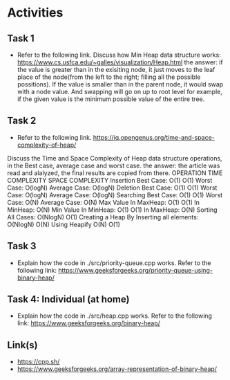 # Activities

## Task 1

- Refer to the following link. Discuss how Min Heap data structure works:
  https://www.cs.usfca.edu/~galles/visualization/Heap.html
  the answer: if the value is greater than in the exisiting node, it just moves to the leaf place of the node(from the left to the right; filling all the possible possitions). If the value is smaller than in the parent node, it would swap with a node value. And swapping will go on up to root level for example, if the given value is the minimum possible value of the entire tree.

## Task 2

- Refer to the following link.
  https://iq.opengenus.org/time-and-space-complexity-of-heap/

Discuss the Time and Space Complexity of Heap data structure operations, in the Best case, average case and worst case.
the answer: the article was read and alalyzed, the final results are copied from there.
OPERATION TIME COMPLEXITY SPACE COMPLEXITY
Insertion Best Case: O(1) O(1)
Worst Case: O(logN)
Average Case: O(logN)
Deletion Best Case: O(1) O(1)
Worst Case: O(logN)
Average Case: O(logN)
Searching Best Case: O(1) O(1)
Worst Case: O(N)
Average Case: O(N)
Max Value In MaxHeap: O(1) O(1)
In MinHeap: O(N)
Min Value In MinHeap: O(1) O(1)
In MaxHeap: O(N)
Sorting All Cases: O(NlogN) O(1)
Creating a Heap By Inserting all elements: O(NlogN) O(N)
Using Heapify O(N) O(1)

## Task 3

- Explain how the code in ./src/priority-queue.cpp works. Refer to the following link:
  https://www.geeksforgeeks.org/priority-queue-using-binary-heap/

## Task 4: Individual (at home)

- Explain how the code in ./src/heap.cpp works. Refer to the following link:
  https://www.geeksforgeeks.org/binary-heap/

## Link(s)

- https://cpp.sh/
- https://www.geeksforgeeks.org/array-representation-of-binary-heap/
